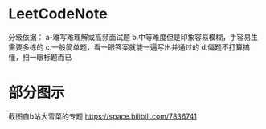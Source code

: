 # LeetCodeNote
分级依据：
a-难写难理解或高频面试题
b.中等难度但是印象容易模糊，手容易生需要多练的
c.一般简单题，看一眼答案就能一遍写出并通过的
d.偏题不打算搞懂，扫一眼标题而已
# 部分图示
截图自b站大雪菜的专题
https://space.bilibili.com/7836741
